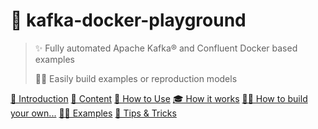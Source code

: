 
# 🐳 kafka-docker-playground

> ✨ Fully automated Apache Kafka® and Confluent Docker based examples 
>
> 👷‍♂️ Easily build examples or reproduction models

[🐳 Introduction](/introduction.md)
[👾 Content](/content.md)
[🚀 How to Use](/how-to-use.md)
[🎓 How it works](/how-it-works.md)
[👷‍♂️ How to build your own...](/how-to-build-your-own.md)
[🧑‍🎓 Examples](/examples.md)
[🎁 Tips & Tricks](/tips-and-tricks.md)